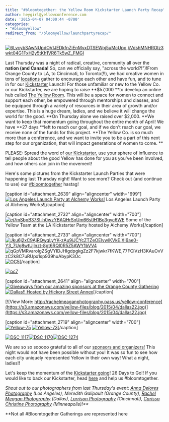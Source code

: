 ```yaml
---
title: "#bloomtogether: the Yellow Room Kickstarter Launch Party Recap"
author: heygirl@yellowconference.com
date: '2015-04-07 04:00:44 -0700'
categories:
- "#bloomyellow"
redirect_from: "/bloomyellow/launchpartyrecap/"
---
```


[![6LvcybSAwNUpdOVIJEDkfnZiEnMvxDTSEWpj5uMcUpo,kVdshMNHROIz3wkt04G1FxH2y5tKh1VR6Tk5wZ_FMGI](https://s3.amazonaws.com/yellow-files/blog/2015/04/6LvcybSAwNUpdOVIJEDkfnZiEnMvxDTSEWpj5uMcUpokVdshMNHROIz3wkt04G1FxH2y5tKh1VR6Tk5wZ_FMGI.jpg)](https://s3.amazonaws.com/yellow-files/blog/2015/04/6LvcybSAwNUpdOVIJEDkfnZiEnMvxDTSEWpj5uMcUpokVdshMNHROIz3wkt04G1FxH2y5tKh1VR6Tk5wZ_FMGI.jpg)

Last Thursday was a night of radical, creative, community all over the **nation (and Canada!** So, can we officially say, "across the world?!")!From Orange County to LA, to Cincinnati, to Toronto(!!), we had creative women in tons of [locations](http://yellowconference.com/blog/page/3/) gather to encourage each other and have fun, and to tune in for our [Kickstarter](https://www.kickstarter.com/projects/1439745204/the-yellow-room-a-digital-hub-for-creative-world-c) Launch! For those unfamiliar or new to the Yellow Co. or our Kickstarter, we are hoping to raise **$57,000 **to develop an online hub called [The Yellow Room](http://theyellowroom.co/). This will be a space for women to connect and support each other, be empowered through mentorships and classes, and be equipped through a variety of resources in their area of growth and/or expertise. This is a huge dream, ladies, and we believe it will change the world for the good. **On Thursday alone we raised over $2,000. **We want to keep that momentum going throughout the entire month of April! We have **27 days **left to reach our goal, and if we don't reach our goal, we receive none of the funds for this project. **The Yellow Co. is so much more than a conference, and we want to invite you to be a part of this next step for our organization, that will impact generations of women to come. **

PLEASE: Spread the word of [our Kickstarter](https://www.kickstarter.com/projects/1439745204/the-yellow-room-a-digital-hub-for-creative-world-c), use your sphere of influence to tell people about the good Yellow has done for you as you've been involved, and how others can join in the movement!

Here's some pictures from the Kickstarter Launch Parties that were happening last Thursday night! Want to see more? Check out (and continue to use) our [#bloomtogether](https://instagram.com/explore/tags/bloomtogether/) hastag!

[caption id="attachment_2639" align="aligncenter" width="699"][![Los Angeles Launch Party at Alchemy Works!](https://s3.amazonaws.com/yellow-files/blog/2015/04/LA22.jpg)](https://s3.amazonaws.com/yellow-files/blog/2015/04/LA22.jpg) Los Angeles Launch Party at Alchemy Works![/caption]

[caption id="attachment_2732" align="aligncenter" width="700"][![ej7mSbpB37SI-h0wzYBAQHrSnUm66stIH1Bo3gyc6WE](https://s3.amazonaws.com/yellow-files/blog/2015/04/ej7mSbpB37SI-h0wzYBAQHrSnUm66stIH1Bo3gyc6WE.jpg)](https://s3.amazonaws.com/yellow-files/blog/2015/04/ej7mSbpB37SI-h0wzYBAQHrSnUm66stIH1Bo3gyc6WE.jpg) Some of the Yellow Team at the LA Kickstarter Party hosted by Alchemy Works[/caption]

[caption id="attachment_2733" align="aligncenter" width="700"][![Jku6j2xC9AjRQwqLyYK-zAu9iJCYcZTZeOElvwlKVkE,XI6ae0-Y3_7Ug8wtUjlnzt-8gt6RQI0R5Z5AWY1bVV4](https://s3.amazonaws.com/yellow-files/blog/2015/04/Jku6j2xC9AjRQwqLyYK-zAu9iJCYcZTZeOElvwlKVkEXI6ae0-Y3_7Ug8wtUjlnzt-8gt6RQI0R5Z5AWY1bVV4.jpg)](https://s3.amazonaws.com/yellow-files/blog/2015/04/qGpVMRvaroIgZSgVYIDJHIgdpgkgZz2F7kjwkr7fKWE77FCiVzH3KAuOvVzC2k8C7uRUpx1sp939huAbypK3Oc.jpg) ![qGpVMRvaroIgZSgVYIDJHIgdpgkgZz2F7kjwkr7fKWE,77FCiVzH3KAuOvVzC2k8C7uRUpx1sp939huAbypK3Oc](https://s3.amazonaws.com/yellow-files/blog/2015/04/qGpVMRvaroIgZSgVYIDJHIgdpgkgZz2F7kjwkr7fKWE77FCiVzH3KAuOvVzC2k8C7uRUpx1sp939huAbypK3Oc.jpg) [![OC5](https://s3.amazonaws.com/yellow-files/blog/2015/04/OC52.jpg)](https://s3.amazonaws.com/yellow-files/blog/2015/04/OC52.jpg)[/caption]

[![oc7](https://s3.amazonaws.com/yellow-files/blog/2015/04/oc71.jpg)](https://s3.amazonaws.com/yellow-files/blog/2015/04/oc71.jpg)

[caption id="attachment_2641" align="aligncenter" width="700"][![Giveaways from our amazing sponsors at the Orange County Gathering](https://s3.amazonaws.com/yellow-files/blog/2015/04/OC22.jpg)](https://s3.amazonaws.com/yellow-files/blog/2015/04/OC22.jpg) [![Dallas!! Hosted by Hickory Street Annex](https://s3.amazonaws.com/yellow-files/blog/2015/04/dallas12.jpg)](https://s3.amazonaws.com/yellow-files/blog/2015/04/dallas12.jpg)[/caption]

[![View More: http://rachelmeaganphotography.pass.us/yellow-conference](https://s3.amazonaws.com/yellow-files/blog/2015/04/dallas22.jpg)](https://s3.amazonaws.com/yellow-files/blog/2015/04/dallas22.jpg)

[caption id="attachment_2719" align="aligncenter" width="700"][![Yellow-75](https://s3.amazonaws.com/yellow-files/blog/2015/04/Yellow-751.jpg)](https://s3.amazonaws.com/yellow-files/blog/2015/04/Yellow-751.jpg) [![Yellow-73](https://s3.amazonaws.com/yellow-files/blog/2015/04/Yellow-731.jpg)](https://s3.amazonaws.com/yellow-files/blog/2015/04/Yellow-731.jpg)[/caption]

[![DSC_1117](https://s3.amazonaws.com/yellow-files/blog/2015/04/DSC_1117.jpg)](https://s3.amazonaws.com/yellow-files/blog/2015/04/DSC_1117.jpg)[![DSC_1170](https://s3.amazonaws.com/yellow-files/blog/2015/04/DSC_1170.jpg)](https://s3.amazonaws.com/yellow-files/blog/2015/04/DSC_1170.jpg)[![DSC_1274](https://s3.amazonaws.com/yellow-files/blog/2015/04/DSC_1274.jpg)](https://s3.amazonaws.com/yellow-files/blog/2015/04/DSC_1274.jpg)

We are so so sooooo grateful to all of our [sponsors and organizers!](http://yellowconference.com/blog/page/3/) This night would not have been possible without you! It was so fun to see how each city uniquely represented Yellow in their own way! What a night, ladies!!

Let's keep the momentum of the [Kickstarter going](https://www.kickstarter.com/projects/1439745204/the-yellow-room-a-digital-hub-for-creative-world-c)! 26 Days to Go!! If you would like to back our Kickstarter, head [here](https://www.kickstarter.com/projects/1439745204/the-yellow-room-a-digital-hub-for-creative-world-c) and help us #bloomtogether.

_Shout out to our photographers from last Thursday's event: [Anna Delores Photography](http://www.annadelores.com/) (Los Angeles), Meredith Galipault (Orange County), [Rachel Meagan Photography](http://rachelmeaganphotography.com/) (Dallas), [Larrison Photography](http://larrisonphotography.com/) (Cincinnati), [Carissa Christine Photography](http://www.carissachristine.com/) (Minneapolis)!**_

**Not all #Bloomtogether Gatherings are represented here
